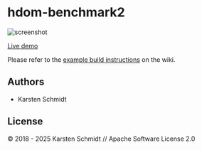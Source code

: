 # hdom-benchmark2

![screenshot](https://raw.githubusercontent.com/thi-ng/umbrella/develop/assets/examples/hdom-benchmark2.png)

[Live demo](http://demo.thi.ng/umbrella/hdom-benchmark2/)

Please refer to the [example build
instructions](https://github.com/thi-ng/umbrella/wiki/Example-build-instructions)
on the wiki.

## Authors

- Karsten Schmidt

## License

&copy; 2018 - 2025 Karsten Schmidt // Apache Software License 2.0
